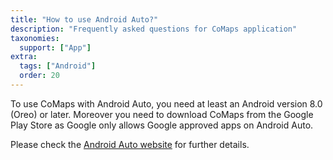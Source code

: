 ```yaml
---
title: "How to use Android Auto?"
description: "Frequently asked questions for CoMaps application"
taxonomies:
  support: ["App"]
extra:
  tags: ["Android"]
  order: 20
---
```


To use CoMaps with Android Auto, you need at least an Android version 8.0 (Oreo) or later. Moreover you need to download CoMaps from the Google Play Store as Google only allows Google approved apps on Android Auto.

Please check the [Android Auto website](https://www.android.com/auto/) for further details.
